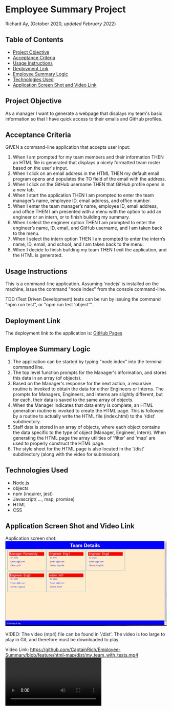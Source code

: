 # Employee Summary Project

Richard Ay, (October 2020, *updated February 2022*)

## Table of Contents
* [Project Objective](#project-objective)
* [Acceptance Criteria](#acceptance-criteria)
* [Usage Instructions](#usage-instructions)
* [Deployment Link](#deployment-link)
* [Employee Summary Logic](#employee-summary-logic)
* [Technologies Used](#technologies-used)
* [Application Screen Shot and Video Link](#application-screen-shot-and-video-link)



## Project Objective
As a manager I want to generate a webpage that displays my team's basic information so that I have quick access to their emails and GitHub profiles.

## Acceptance Criteria
GIVEN a command-line application that accepts user input:

1) When I am prompted for my team members and their information THEN an HTML file is generated that displays a nicely formatted team roster based on the user's input.
2) When I click on an email address in the HTML THEN my default email program opens and populates the TO field of the email with the address.
3) When I click on the GitHub username THEN that GitHub profile opens in a new tab.
4) When I start the application THEN I am prompted to enter the team manager’s name, employee ID, email address, and office number.
5) When I enter the team manager’s name, employee ID, email address, and office THEN I am presented with a menu with the option to add an engineer or an intern, or to finish building my summary.
6) When I select the engineer option THEN I am prompted to enter the engineer’s name, ID, email, and GitHub username, and I am taken back to the menu.
7) When I select the intern option THEN I am prompted to enter the intern’s name, ID, email, and school, and I am taken back to the menu.
8) When I decide to finish building my team THEN I exit the application, and the HTML is generated.

## Usage Instructions
This is a command-line application.  Assuming 'nodejs' is installed on the machine, issue the command "node index" from the console command-line.

TDD (Test Driven Development) tests can be run by issuing the command "npm run test", or "npm run test 'object'".

## Deployment Link
The deployment link to the application is: 
[GitHub Pages](https://github.com/CaptainRich/Employee-Summary) 

## Employee Summary Logic

1) The application can be started by typing "node index" into the terminal command line.
2) The top level function prompts for the Manager's information, and stores this data in an array (of objects).
3) Based on the Manager's response for the next action, a recursive routine is invoked to obtain the data for either Engineers or Interns.  The prompts for Managers, Engineers, and Interns are slightly different, but for each, their data is saved to the same array of objects.
4) When the Manager indicates that data entry is complete, an HTML generation routine is invoked to create the HTML page.  This is followed by a routine to actually write the HTML file (index.html) to the '/dist' subdirectory.
5) Staff data is stored in an array of objects, where each object contains the data specific to the type of object (Manager, Engineer, Intern).  When generating the HTML page the array utilities of 'filter' and 'map' are used to properly construct the HTML page.
6) The style sheet for the HTML page is also located in the '/dist' subdirectory (along with the video for submission).

## Technologies Used
* Node.js
* objects
* npm (inquirer, jest)
* Javascript( ..., map, promise)
* HTML
* CSS

## Application Screen Shot and Video Link

Application screen shot:
![Employee Summary Image](./screenshot1.jpg)

VIDEO:  The video (mp4) file can be found in '/dist'.  The video is too large to play in Git, and therefore must be downloaded to play.

Video Link: https://github.com/CaptainRich/Employee-Summary/blob/feature/html-map/dist/my_team_with_tests.mp4 
![Walk thru Video](https://github.com/CaptainRich/Employee-Summary/blob/feature/html-map/dist/my_team_with_tests.mp4)


